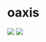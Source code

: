 # oaxis

<img src="https://img.shields.io/badge/-VuePress-35495e.svg?logo=vue.js&style=popout">
<img src="https://img.shields.io/badge/-Markdown-000000.svg?logo=markdown&style=popout">
